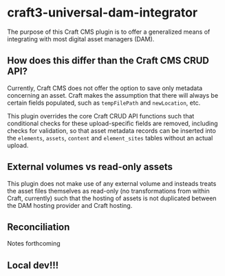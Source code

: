 # craft3-universal-dam-integrator

The purpose of this Craft CMS plugin is to offer a generalized means of integrating with most digital asset managers (DAM).

## How does this differ than the Craft CMS CRUD API?

Currently, Craft CMS does not offer the option to save only metadata concerning an asset. Craft makes the assumption that there will always be certain fields populated, such as `tempFilePath` and `newLocation`, etc.

This plugin overrides the core Craft CRUD API functions such that conditional checks for these upload-specific fields are removed, including checks for validation, so that asset metadata records can be inserted into the `elements`, `assets`, `content` and `element_sites` tables without an actual upload.

## External volumes vs read-only assets

This plugin does not make use of any external volume and insteads treats the asset files themselves as read-only (no transformations from within Craft, currently) such that the hosting of assets is not duplicated between the DAM hosting provider and Craft hosting.

## Reconciliation

Notes forthcoming

## Local dev!!!